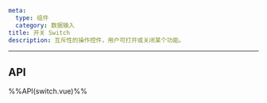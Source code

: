 ```yaml
meta:
  type: 组件
  category: 数据输入
title: 开关 Switch
description: 互斥性的操作控件，用户可打开或关闭某个功能。
```
---

<!--@include: ./__demo__/basic.md-->

<!--@include: ./__demo__/type.md-->

<!--@include: ./__demo__/size.md-->

<!--@include: ./__demo__/disabled.md-->

<!--@include: ./__demo__/color.md-->

<!--@include: ./__demo__/value.md-->

<!--@include: ./__demo__/change-intercept.md-->

<!--@include: ./__demo__/loading.md-->

<!--@include: ./__demo__/text.md-->

<!--@include: ./__demo__/icon.md-->

## API

%%API(switch.vue)%%
